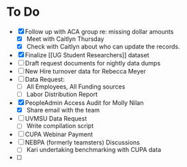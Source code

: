 # To Do
- [x] Follow up with ACA group re: missing dollar amounts
	- [x] Meet with Caitlyn Thursday
	- [x] Check with Caitlyn about who can update the records.
- [x] Finalize [[UG Student Researchers]] dataset
- [ ] Draft request documents for nightly data dumps
- [ ] New Hire turnover data for Rebecca Meyer
- [ ] Data Request:
	- [ ] All Employees, All Funding sources
	- [ ] Labor Distribution Report
- [x] PeopleAdmin Access Audit for Molly Nilan
	- [x] Share email with the team
- [ ] UVMSU Data Request
	- [ ] Write compilation script
- [ ] CUPA Webinar Payment
- [ ] NEBPA (formerly teamsters) Discussions
	- [ ] Kari undertaking benchmarking with CUPA data
- [ ] 